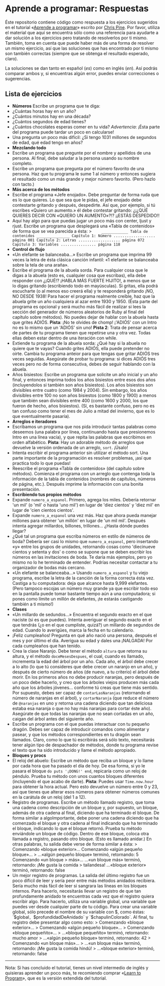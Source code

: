 
Aprende a programar: Respuestas
===============================

Éste repositorio contiene código como respuesta a los ejercicios sugeridos en el tutorial «[Aprende a programar][1]» escrito por [Chris Pine][2]. Por favor, utiliza el material que aquí se encuentra sólo como una referencia para ayudarte a dar solución a los ejercicios pero tratando de resolverlos por ti mismo. También, toma en cuenta que puede haber más de una forma de resolver un mismo ejercicio, así que las soluciones que has encontrado por ti mismo son también correctas (siempre que se obtenga el resultado esperado, claro).

La soluciones se dan tanto en español (_es_) como en inglés (_en_). Así podrás comparar ambos y, si encuentras algún error, puedes enviar correcciones o sugerencias.

Lista de ejercicios
-------------------

  - **Números**
   Escribe un programa que te diga:
   - ¿Cuántas horas hay en un año?
   - ¿Cuántos minutos hay en una década?
   - ¿Cuántos segundos de edad tienes?
   - ¿Cuántos chocolates esperas comer en tu vida? _Advertencia_: ¡Ésta parte del programa puede tardar un poco en calcularse!
   - Una pregunta un poco más difícil: ¿Si tengo 1031 millones de segundos de edad, qué edad tengo en años?
  - **Mezclando todo**
   - Escribe un programa que pregunte por el nombre y apellidos de una persona. Al final, debe saludar a la persona usando su nombre completo.
   - Escribe un programa que pregunta por el número favorito de una persona. Haz que tu programa le sume 1 al número y entonces sugiera el resultado como un más grande y mejor número favorito. (Pero hazlo con tacto.)
  - **Más acerca de los métodos**
   - Escribe el programa «Jefe enojado». Debe preguntar de forma ruda que es lo que quieres. Lo que sea que le pidas, el jefe enojado debe contestarte gritando y después, despedirte. Así que, por ejemplo, si tú escribes «Quiero un aumento.» él debe contestar gritando: ¿¡¿QUÉ QUIERES DECIR CON «QUIERO UN AUMENTO»?!? ¡¡ESTÁS DESPEDIDO!!
   - Aquí hay algo para que puedas jugar un poco más con center, ljust y rjust. Escribe un programa que desplegará una «Tabla de contenidos» de forma que se vea parecida a ésta:
    > ```    ____________ Tabla de contenidos _______________
    Capítulo 1: Número ................... página 001
    Capítulo 2: Letras ................... página 072
    Capítulo 3: Variables ................ página 118```
  - **Control de flujo**
   - «Un elefante se balanceaba...» Escribe un programa que imprima 99 veces la letra de ésta clásica canción infantil: «1 elefante se balanceaba sobre la tela de una araña».
   - Escribe el programa de la abuela sorda. Para cualquier cosa que le digas a la abuela (esto es, cualquier cosa que escribas), ella debe responder con ¿¡QUÉ!? ¡HABLA MÁS FUERTE HIJITO!, a menos que se lo digas gritando (escribiendo todo en mayúsculas). Si gritas, ella podrá escucharte (o al menos eso creerá ella) y te responderá gritando ¡NO, NO DESDE 1938! Para hacer el programa realmente creíble, haz que la abuela grite un año cualquiera al azar entre 1930 y 1950. (Ésta parte del programa es opcional y será mucho más fácil de realizar si lees la sección del generador de números aleatorios de Ruby al final del capítulo sobre métodos). No puedes dejar de hablar con la abuela hasta que grites ADIÓS.
    **Pista**: ¡No te olvides de chomp! ¡'ADIÓS' con un Intro no es lo mismo que un 'ADIÓS' sin uno!
    **Pista 2**: Trata de pensar acerca de partes de tu programa tienen que repetirse una y otra vez. Todas ellas deben estar dentro de una iteración con while.
   - Extiende tu programa de la abuela sorda: ¿Qué hay si la abuela no quiere que te vayas? Cuando grites ADIÓS, ella puede pretender no oirte. Cambia tu programa anteior para que tengas que gritar ADIÓS tres veces seguidas. Asegúrate de probar tu programa: si dices ADIÓS tres veces pero no de forma consecutiva, debes de seguir hablando con la abuela.
   - Años bisiestos: Escribe un programa que solicite un año inicial y un año final, y entonces imprima todos los años bisiestos entre esos dos años (incluyendolos si también son años bisiestos). Los años bisiestos son divisibles entre cuatro (como 1984 y 2004). Sin embargo, los años divisibles entre 100 no son años bisiestos (como 1800 y 1900) a menos que también sean divisibles entre 400 (como 1600 y 2000, los que fueron de hecho, años bisiestos). (Sí, es bastante confuso, pero no es tan confuso como tener el mes de Julio a mitad del invierno, que es lo que eventualmente pasaría).
  - **Arreglos e iteradores**
   - Escribamos un programa que nos pida introducir tantas palabras como deseemos (una palabra por línea, continuando hasta que presionemos Intro en una línea vacía), y que repita las palabras que escribimos en orden alfabético.
    **Pista**: Hay un adorable método de arreglos que devuelve la versión ordenada de un arreglo, `sort`. ¡Úsalo!
   - Intenta escribir el programa anterior sin utilizar el método sort. Una parte importante de la programación es resolver problemas, ¡así que practica todo lo que puedas!
   - Reescribe el programa «Tabla de contenidos» (del capítulo sobre métodos). Comienza el programa con un arreglo que contenga toda la información de la tabla de contenidos (nombres de capítulos, números de página, etc.). Después imprime la información con una bonita presentación.
  - **Escribiendo tus propios métodos**
   - Expande `numero_a_espanol`. Primero, agrega los miles. Debería retornar 'un mil' (o 'mil' o hasta 'uno mil') en lugar de 'diez cientos' y 'diez mil' en lugar de 'cien cientos cientos'.
   - Expande `numero_a_espanol` una vez más. Haz que ahora pueda manejar millones para obtener 'un millón' en lugar de 'un mil mil'. Después intenta agregar millardos, billones, trillones… ¿Hasta dónde puedes llegar?
   - ¿Qué tal un programa que escriba números en estilo de números de boda? Debería ser casi lo mismo que `numero_a_espanol`, pero insertando «y» entre los grupos de unidades, retornando cosas como 'diecinueve cientos y setenta y dos' o como se supone que se deben escribir los números en las invitaciones de boda. Te daría más ejemplos, pero yo mismo no lo he terminado de entender. Podrías necesitar contactar a tu organizador de bodas más cercano.
   - «Un elefante se balanceaba…» Usando `numero_a_espanol` y tu viejo programa, escribe la letra de la canción de la forma correcta ésta vez. Castiga a tu computadora: deja que alcance hasta 9,999 elefantes. (Pero tampoco escojas un número muy grande ya que escribir todo eso en la pantalla puede tomar bastante tiempo aún a una computadora; si pones como límite un millón de elefantes, ¡te estarás castigando también a ti mismo!)
  - **Clases**
   -  «Un millardo de sedundos...» Encuentra el segundo exacto en el que naciste (si es que puedes). Intenta averiguar el segundo exacto en el que tendrás (¿o en el que cumpliste, quizá?) un millardo de segundos de edad. Cuando lo averigües, marca la fecha en tu calendario.
   -  ¡Feliz cumpleaños! Pregunta en qué año nació una persona, después el mes y por último el día. Averigua su edad y dales una ¡NALGADA! Por cada cumpleaños que han tenido.
   -  Crea la clase Naranjo. Debe tener el método `altura` que retorna su altura, y el método `doceMesesDespues`, el cual, cuando es llamado, incrementa la edad del árbol por un año. Cada año, el árbol debe crecer a lo alto (lo que tú consideres que debe crecer un naranjo en un año), y después de cierto número de años (de nuevo, a tu criterio) el árbol debe morir. En los primeros años no debe producir naranjas, pero después de un poco debe hacerlo, y creo que los árboles viejos producen más cada año que los árboles jóvenes… conforme tú creas que tiene más sentido. Por supuesto, debes ser capaz de `contarLasNaranjas` (retornando el número de naranjas en el árbol), y `cortarNaranja` (que reduce el número de `@naranjas` en uno y retorna una cadena diciendo que tan deliciosa estaba esa naranja o que no hay más naranjas para cortar éste año). Asegúrate de que todas las naranjas que no sean cortadas en un año, caigan del árbol antes del siguiente año.
   -  Escribe un programa con el que puedas interactuar con tu pequeño dragón. Debes ser capaz de introducir comandos como alimentar y pasear, y que los métodos correspondientes en tu dragón sean llamados. Claro, como lo que tú escribirás será sólo texto, necesitarás tener algún tipo de despachador de métodos, donde tu programa revise el texto que ha sido introducido y llame el método apropiado.
  - **Bloques y procs**
   -  El reloj del abuelo: Escribe un método que reciba un bloque y lo llame por cada hora que ha pasado el día de hoy. De esa forma, si yo le pasara el bloque `do puts '¡DONG!' end`, repicaría como un reloj de péndulo. Prueba tu método con unos cuantos bloques diferentes (incluyendo el que acabo de darte).
   **Pista**: Puedes usar `Time.now.hour` para obtener la hora actual. Pero esto devuelve un número entre 0 y 23, así que tienes que alterar esos números para obtener números comunes en la carátula de un reloj (del 1 a 12).
   - Registro de programas. Escribe un método llamado registro, que toma una cadena como descripción de un bloque y, por supuesto, un bloque, además de otra cadena al final, diciendo que ha terminado el bloque. De forma similar a algoImportante, debe poner una cadena diciendo que ha comenzado el bloque y otra cadena al final indicando que ha terminado el bloque, indicando lo que el bloque retornó. Prueba tu método enviándole un bloque de código. Dentro de ese bloque, coloca otra llamada a registro, pasando otro bloque. (Esto es llamado anidar.) En otras palabras, tu salida debe verse de forma similar a ésta:
    > Comenzando «bloque exterior»... Comenzando «algún pequeño bloque»...
    > ...«algún pequeño bloque» terminó, retornando: 5 Comenzando «un bloque
    > más»... ...«un bloque más» terminó, retornando: ¡Me gusta la comida
    > tailandesa! ...«bloque exterior» terminó, retornando: false
   - Un mejor registro de programas. La salida del último registro fue un poco difícil de leer y sería peor entre más métodos anidados recibiera. Sería mucho más fácil de leer si sangrara las líneas en los bloques internos. Para hacerlo, necesitarás llevar un registro de que tan profundamente anidado te encuentras cada vez que el registro quiera escribir algo. Para hacerlo, utiliza una variable global, una variable que puedes ver desde cualquier parte de tu código. Para crear una variable global, sólo precede el nombre de su variable con $, como éstas: `$global`, `$profundidadDeAnidado` y `$chapulinColorado`. Al final, tu registro debe presentar algo como esto:
    > Comenzando «bloque exterior»...
    >     Comenzando «algún pequeño bloque»...
    >         Comenzando «bloque pequeñito»...
    >         ...«bloque pequeñito» terminó, retornando: mucho amor
    >     ...«algún pequeño bloque» terminó, retornando: 42
    >     Comenzando «un bloque más»...
    >     ...«un bloque más» terminó, retornando: ¡Me gusta la comida hindú!
    > ...«bloque exterior» terminó, retornando: false

---
Nota: Si has concluido el tutorial, tienes un nivel intermedio de inglés y quisieras aprender un poco más, te recomiendo comprar «[Learn to Program][3]», que es la versión extendida del tutorial.


  [1]: http://goo.gl/3UcZi
  [2]: http://pine.fm/
  [3]: http://pragprog.com/book/ltp2/learn-to-program
